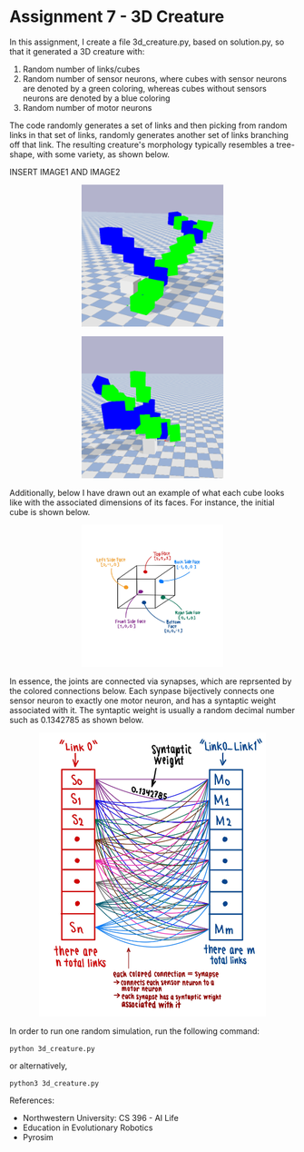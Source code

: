 # Assignment 7 - 3D Creature

In this assignment, I create a file 3d_creature.py, based on solution.py, so that it generated a 3D creature with:
1. Random number of links/cubes
2. Random number of sensor neurons, where cubes with sensor neurons are denoted by a green coloring, whereas cubes without sensors neurons are denoted by a blue coloring
3. Random number of motor neurons 

The code randomly generates a set of links and then picking from random links in that set of links, randomly generates another set of links branching off that link. The resulting creature's morphology typically resembles a tree-shape, with some variety, as shown below.

INSERT IMAGE1 AND IMAGE2

<p align="center">                                      
<img src="Images/3DCreature1.png" width=250 height=250>                     
</p>                                                  

<p align="center">
<img src="Images/3DCreature2.png" width=250 height=250>
</p>
                                                                                       
Additionally, below I have drawn out an example of what each cube looks like with the associated dimensions of its faces. For instance, the initial cube is shown below.

<p align="center">
<img src="Images/CubeDrawing.jpg" width=250 height=250>
</p>

In essence, the joints are connected via synapses, which are reprsented by the colored connections below. Each synpase bijectively connects one sensor neuron to exactly one motor neuron, and has a syntaptic weight associated with it. The syntaptic weight is usually a random decimal number such as 0.1342785 as shown below.

<p align="center">
<img src="Images/SynapseDrawing.jpg" width=400 height=500>
</p>

In order to run one random simulation, run the following command:
```
python 3d_creature.py
```
or alternatively,
```
python3 3d_creature.py
```

References:
- Northwestern University: CS 396 - AI Life
- Education in Evolutionary Robotics
- Pyrosim
